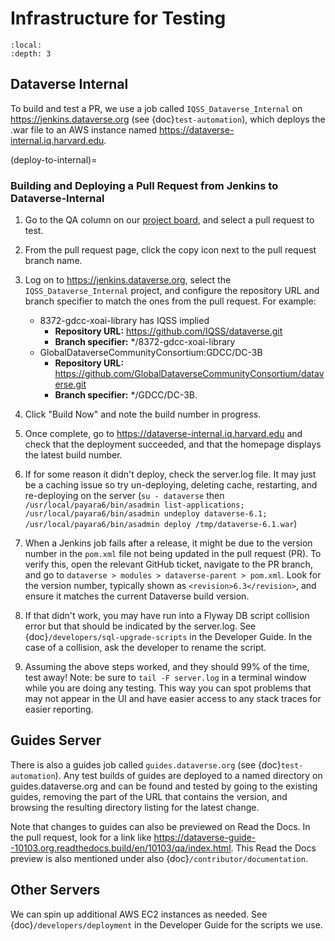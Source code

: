# Infrastructure for Testing

```{contents} Contents:
:local: 
:depth: 3
```

## Dataverse Internal

To build and test a PR, we use a job called `IQSS_Dataverse_Internal` on <https://jenkins.dataverse.org> (see {doc}`test-automation`), which deploys the .war file to an AWS instance named <https://dataverse-internal.iq.harvard.edu>.

(deploy-to-internal)=
### Building and Deploying a Pull Request from Jenkins to Dataverse-Internal

1. Go to the QA column on our [project board](https://github.com/orgs/IQSS/projects/34), and select a pull request to test.

1. From the pull request page, click the copy icon next to the pull request branch name.

1. Log on to <https://jenkins.dataverse.org>, select the `IQSS_Dataverse_Internal` project, and configure the repository URL and branch specifier to match the ones from the pull request. For example:

    * 8372-gdcc-xoai-library has IQSS implied
        - **Repository URL:** https://github.com/IQSS/dataverse.git
        - **Branch specifier:** */8372-gdcc-xoai-library
    * GlobalDataverseCommunityConsortium:GDCC/DC-3B
        - **Repository URL:** https://github.com/GlobalDataverseCommunityConsortium/dataverse.git
        - **Branch specifier:** */GDCC/DC-3B.

1. Click "Build Now" and note the build number in progress.

1. Once complete, go to <https://dataverse-internal.iq.harvard.edu> and check that the deployment succeeded, and that the homepage displays the latest build number.

1. If for some reason it didn't deploy, check the server.log file. It may just be a caching issue so try un-deploying, deleting cache, restarting, and re-deploying on the server (`su - dataverse` then `/usr/local/payara6/bin/asadmin list-applications; /usr/local/payara6/bin/asadmin undeploy dataverse-6.1; /usr/local/payara6/bin/asadmin deploy /tmp/dataverse-6.1.war`)

1. When a Jenkins job fails after a release, it might be due to the version number in the `pom.xml` file not being updated in the pull request (PR). To verify this, open the relevant GitHub ticket, navigate to the PR branch, and go to `dataverse > modules > dataverse-parent > pom.xml`. Look for the version number, typically shown as `<revision>6.3</revision>`, and ensure it matches the current Dataverse build version.

1. If that didn't work, you may have run into a Flyway DB script collision error but that should be indicated by the server.log. See {doc}`/developers/sql-upgrade-scripts` in the Developer Guide. In the case of a collision, ask the developer to rename the script.

1.	Assuming the above steps worked, and they should 99% of the time, test away! Note: be sure to `tail -F server.log` in a terminal window while you are doing any testing. This way you can spot problems that may not appear in the UI and have easier access to any stack traces for easier reporting.

## Guides Server

There is also a guides job called `guides.dataverse.org` (see {doc}`test-automation`). Any test builds of guides are deployed to a named directory on guides.dataverse.org and can be found and tested by going to the existing guides, removing the part of the URL that contains the version, and browsing the resulting directory listing for the latest change. 

Note that changes to guides can also be previewed on Read the Docs. In the pull request, look for a link like <https://dataverse-guide--10103.org.readthedocs.build/en/10103/qa/index.html>. This Read the Docs preview is also mentioned under also {doc}`/contributor/documentation`.

## Other Servers

We can spin up additional AWS EC2 instances as needed. See {doc}`/developers/deployment` in the Developer Guide for the scripts we use.
